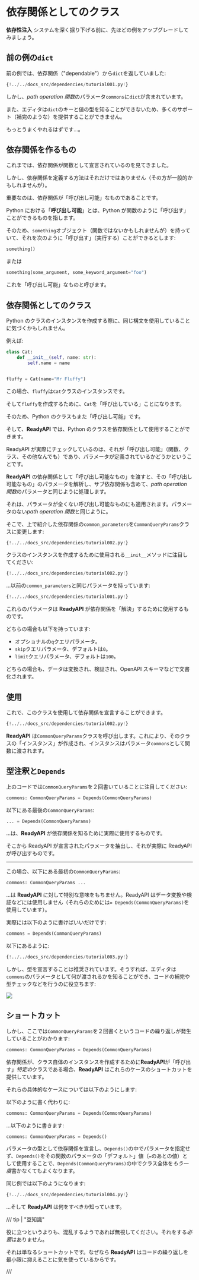 # 依存関係としてのクラス

**依存性注入** システムを深く掘り下げる前に、先ほどの例をアップグレードしてみましょう。

## 前の例の`dict`

前の例では、依存関係（"dependable"）から`dict`を返していました:

```Python hl_lines="9"
{!../../docs_src/dependencies/tutorial001.py!}
```

しかし、*path operation 関数*のパラメータ`commons`に`dict`が含まれています。

また、エディタは`dict`のキーと値の型を知ることができないため、多くのサポート（補完のような）を提供することができません。

もっとうまくやれるはずです...。

## 依存関係を作るもの

これまでは、依存関係が関数として宣言されているのを見てきました。

しかし、依存関係を定義する方法はそれだけではありません（その方が一般的かもしれませんが）。

重要なのは、依存関係が「呼び出し可能」なものであることです。

Python における「**呼び出し可能**」とは、Python が関数のように「呼び出す」ことができるものを指します。

そのため、`something`オブジェクト（関数ではないかもしれませんが）を持っていて、それを次のように「呼び出す」（実行する）ことができるとします:

```Python
something()
```

または

```Python
something(some_argument, some_keyword_argument="foo")
```

これを「呼び出し可能」なものと呼びます。

## 依存関係としてのクラス

Python のクラスのインスタンスを作成する際に、同じ構文を使用していることに気づくかもしれません。

例えば:

```Python
class Cat:
    def __init__(self, name: str):
        self.name = name


fluffy = Cat(name="Mr Fluffy")
```

この場合、`fluffy`は`Cat`クラスのインスタンスです。

そして`fluffy`を作成するために、`Cat`を「呼び出している」ことになります。

そのため、Python のクラスもまた「呼び出し可能」です。

そして、**ReadyAPI** では、Python のクラスを依存関係として使用することができます。

ReadyAPI が実際にチェックしているのは、それが「呼び出し可能」（関数、クラス、その他なんでも）であり、パラメータが定義されているかどうかということです。

**ReadyAPI** の依存関係として「呼び出し可能なもの」を渡すと、その「呼び出し可能なもの」のパラメータを解析し、サブ依存関係も含めて、*path operation 関数*のパラメータと同じように処理します。

それは、パラメータが全くない呼び出し可能なものにも適用されます。パラメータのない*path operation 関数*と同じように。

そこで、上で紹介した依存関係の`common_parameters`を`CommonQueryParams`クラスに変更します:

```Python hl_lines="11 12 13 14 15"
{!../../docs_src/dependencies/tutorial002.py!}
```

クラスのインスタンスを作成するために使用される`__init__`メソッドに注目してください:

```Python hl_lines="12"
{!../../docs_src/dependencies/tutorial002.py!}
```

...以前の`common_parameters`と同じパラメータを持っています:

```Python hl_lines="8"
{!../../docs_src/dependencies/tutorial001.py!}
```

これらのパラメータは **ReadyAPI** が依存関係を「解決」するために使用するものです。

どちらの場合も以下を持っています:

- オプショナルの`q`クエリパラメータ。
- `skip`クエリパラメータ、デフォルトは`0`。
- `limit`クエリパラメータ、デフォルトは`100`。

どちらの場合も、データは変換され、検証され、OpenAPI スキーマなどで文書化されます。

## 使用

これで、このクラスを使用して依存関係を宣言することができます。

```Python hl_lines="19"
{!../../docs_src/dependencies/tutorial002.py!}
```

**ReadyAPI** は`CommonQueryParams`クラスを呼び出します。これにより、そのクラスの「インスタンス」が作成され、インスタンスはパラメータ`commons`として関数に渡されます。

## 型注釈と`Depends`

上のコードでは`CommonQueryParams`を２回書いていることに注目してください:

```Python
commons: CommonQueryParams = Depends(CommonQueryParams)
```

以下にある最後の`CommonQueryParams`:

```Python
... = Depends(CommonQueryParams)
```

...は、**ReadyAPI** が依存関係を知るために実際に使用するものです。

そこから ReadyAPI が宣言されたパラメータを抽出し、それが実際に ReadyAPI が呼び出すものです。

---

この場合、以下にある最初の`CommonQueryParams`:

```Python
commons: CommonQueryParams ...
```

...は **ReadyAPI** に対して特別な意味をもちません。ReadyAPI はデータ変換や検証などには使用しません（それらのためには`= Depends(CommonQueryParams)`を使用しています）。

実際には以下のように書けばいいだけです:

```Python
commons = Depends(CommonQueryParams)
```

以下にあるように:

```Python hl_lines="19"
{!../../docs_src/dependencies/tutorial003.py!}
```

しかし、型を宣言することは推奨されています。そうすれば、エディタは`commons`のパラメータとして何が渡されるかを知ることができ、コードの補完や型チェックなどを行うのに役立ちます:

<img src="https://readyapi.khulnasoft.com/img/tutorial/dependencies/image02.png">

## ショートカット

しかし、ここでは`CommonQueryParams`を２回書くというコードの繰り返しが発生していることがわかります:

```Python
commons: CommonQueryParams = Depends(CommonQueryParams)
```

依存関係が、クラス自体のインスタンスを作成するために**ReadyAPI**が「呼び出す」*特定の*クラスである場合、**ReadyAPI** はこれらのケースのショートカットを提供しています。

それらの具体的なケースについては以下のようにします:

以下のように書く代わりに:

```Python
commons: CommonQueryParams = Depends(CommonQueryParams)
```

...以下のように書きます:

```Python
commons: CommonQueryParams = Depends()
```

パラメータの型として依存関係を宣言し、`Depends()`の中でパラメータを指定せず、`Depends()`をその関数のパラメータの「デフォルト」値（`=`のあとの値）として使用することで、`Depends(CommonQueryParams)`の中でクラス全体を*もう一度*書かなくてもよくなります。

同じ例では以下のようになります:

```Python hl_lines="19"
{!../../docs_src/dependencies/tutorial004.py!}
```

...そして **ReadyAPI** は何をすべきか知っています。

/// tip | "豆知識"

役に立つというよりも、混乱するようであれば無視してください。それをする*必要*はありません。

それは単なるショートカットです。なぜなら **ReadyAPI** はコードの繰り返しを最小限に抑えることに気を使っているからです。

///
